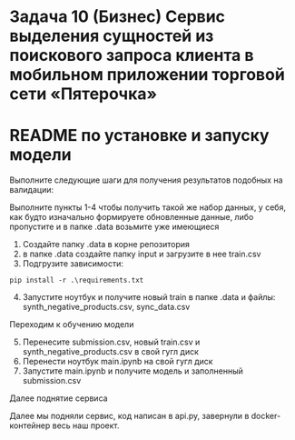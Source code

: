 # Задача 10 (Бизнес) Сервис выделения сущностей из поискового запроса клиента в мобильном приложении торговой сети «Пятерочка»

# README по установке и запуску модели

Выполните следующие шаги для получения результатов подобных на валидации:

Выполните пункты 1-4 чтобы получить такой же набор данных, у себя, как будто изначально формируете обновленные данные, либо пропустите
и в папке .data возьмите уже имеющиеся

1. Создайте папку .data в корне репозитория
2. в папке .data создайте папку input и загрузите в нее train.csv
3. Подгрузите зависимости:
~~~
pip install -r .\requirements.txt 
~~~
4. Запустите ноутбук и получите новый train в папке .data и файлы: synth_negative_products.csv, sync_data.csv

Переходим к обучению модели

5. Перенесите submission.csv, новый train.csv и synth_negative_products.csv в свой гугл диск
6. Перенести ноутбук main.ipynb на свой гугл диск
7. Запустите main.ipynb и получите модель и заполненный submission.csv

Далее поднятие сервиса

Далее мы подняли сервис, код написан в api.py, завернули в docker-контейнер весь наш проект.
